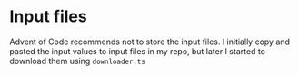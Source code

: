 # Input files
Advent of Code recommends not to store the input files.
I initially copy and pasted the input values to input files in my repo, but later I started to download them using `downloader.ts`